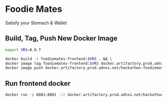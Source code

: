 # Foodie Mates

Satisfy your Stomach &amp; Wallet

## Build, Tag, Push New Docker Image

```sh
export VRS=0.0.7

docker build -t foodiemates-frontend:$VRS . && \
docker image tag foodiemates-frontend:$VRS docker.artifactory.prod.adnxs.net/hackathon-foodiemates-frontend:$VRS && \
docker image push docker.artifactory.prod.adnxs.net/hackathon-foodiemates-frontend:$VRS
```

## Run frontend docker

```sh
docker run -p 8081:8081 -it docker.artifactory.prod.adnxs.net/hackathon-foodiemates-frontend:0.0.7
```
